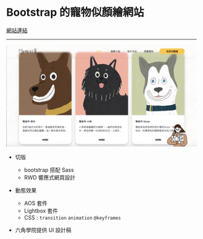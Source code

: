 # Bootstrap 的寵物似顏繪網站

[網站連結](https://hclin23.github.io/paintedpet/index.html)
<hr></hr>

![image](https://github.com/HCLin23/paintedpet/blob/main/img/forReadMe.png)


- 切版
  - bootstrap 搭配 Sass
  - RWD 響應式網頁設計
  
- 動態效果
  - AOS 套件
  - Lightbox 套件
  - CSS : `transition` `animation` `@keyframes`
   
  
- 六角學院提供 UI 設計稿

